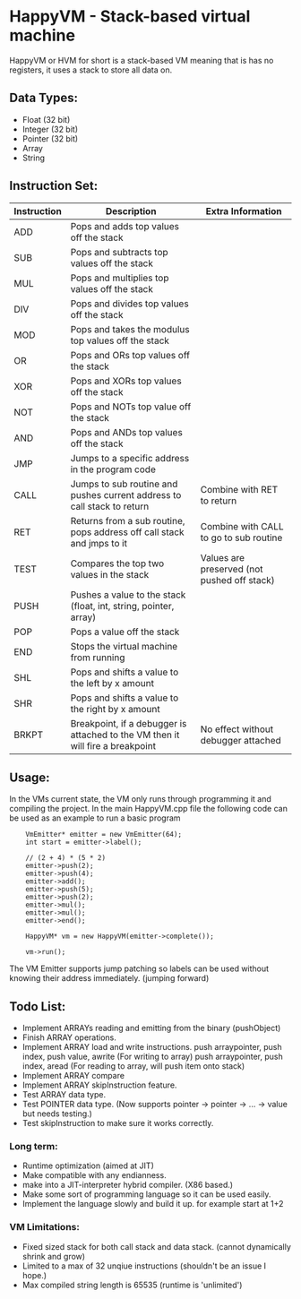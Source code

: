 # HappyVM - Stack-based virtual machine
HappyVM or HVM for short is a stack-based VM meaning that is has no registers, it uses a stack to store all data on.

## Data Types:
- Float (32 bit)
- Integer (32 bit)
- Pointer (32 bit)
- Array
- String

## Instruction Set:
| Instruction | Description | Extra Information |
| ----------- | ----------- | ----------------- |
| ADD | Pops and adds top values off the stack | |
| SUB | Pops and subtracts top values off the stack | |
| MUL | Pops and multiplies top values off the stack | |
| DIV | Pops and divides top values off the stack | |
| MOD | Pops and takes the modulus top values off the stack | |
| OR | Pops and ORs top values off the stack | |
| XOR | Pops and XORs top values off the stack | |
| NOT | Pops and NOTs top value off the stack | |
| AND | Pops and ANDs top values off the stack | |
| JMP | Jumps to a specific address in the program code | |
| CALL | Jumps to sub routine and pushes current address to call stack to return | Combine with RET to return |
| RET  | Returns from a sub routine, pops address off call stack and jmps to it | Combine with CALL to go to sub routine |
| TEST | Compares the top two values in the stack | Values are preserved (not pushed off stack) |
| PUSH | Pushes a value to the stack (float, int, string, pointer, array)| |
| POP | Pops a value off the stack | |
| END | Stops the virtual machine from running | |
| SHL | Pops and shifts a value to the left by x amount | |
| SHR | Pops and shifts a value to the right by x amount | |
| BRKPT | Breakpoint, if a debugger is attached to the VM then it will fire a breakpoint | No effect without debugger attached | 

## Usage:
In the VMs current state, the VM only runs through programming it and compiling the project.
In the main HappyVM.cpp file the following code can be used as an example to run a basic program

```
	VmEmitter* emitter = new VmEmitter(64);
	int start = emitter->label();
	
	// (2 + 4) * (5 * 2)
	emitter->push(2);
	emitter->push(4);
	emitter->add();
	emitter->push(5);
	emitter->push(2);
	emitter->mul();
	emitter->mul();
	emitter->end();

	HappyVM* vm = new HappyVM(emitter->complete());
	
	vm->run();
```

The VM Emitter supports jump patching so labels can be used without knowing their address immediately. (jumping forward)

## Todo List:
- Implement ARRAYs reading and emitting from the binary (pushObject)
- Finish ARRAY operations.
- Implement ARRAY load and write instructions.
	push arraypointer, push index, push value, awrite (For writing to array)
	push arraypointer, push index, aread (For reading to array, will push item onto stack)
- Implement ARRAY compare
- Implement ARRAY skipInstruction feature.
- Test ARRAY data type.
- Test POINTER data type. (Now supports pointer -> pointer -> ... -> value but needs testing.)
- Test skipInstruction to make sure it works correctly.
	
### Long term:
- Runtime optimization (aimed at JIT)
- Make compatible with any endianness.
- make into a JIT-interpreter hybrid compiler. (X86 based.)
- Make some sort of programming language so it can be used easily.
- Implement the language slowly and build it up. for example start at 1+2

### VM Limitations:
- Fixed sized stack for both call stack and data stack. (cannot dynamically shrink and grow)
- Limited to a max of 32 unqiue instructions (shouldn't be an issue I hope.)
- Max compiled string length is 65535 (runtime is 'unlimited')
